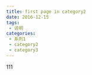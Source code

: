 ```yaml
---
title: first page in category2
date: 2016-12-15
tags:
 - 说明
categories: 
 - 系列1
 - category2
 - category3
---
```

111

